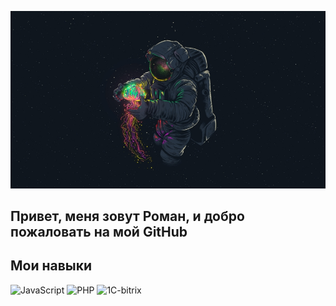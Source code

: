 ![Header](https://github.com/alovolkov/alovolkov/blob/main/assets/header.jpeg)

## Привет, меня зовут Роман, и добро пожаловать на мой GitHub
## Мои навыки
![JavaScript](https://img.shields.io/badge/javascript-%23323330.svg?style=for-the-badge&logo=javascript&logoColor=%23F7DF1E)
![PHP](https://img.shields.io/badge/php-%23777BB4.svg?style=for-the-badge&logo=php&logoColor=white)
![1C-bitrix](https://img.shields.io/badge/bitix-%23777BB4.svg?style=for-the-badge&logo=php&logoColor=white)